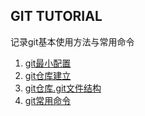 ## GIT TUTORIAL

  记录git基本使用方法与常用命令
  
  1. [git最小配置](./docs/git最小配置.md)
  2. [git仓库建立](./docs/git建立仓库.md)
  3. [git仓库.git文件结构](./docs/git仓库文件结构.md)
  4. [git常用命令](./docs/常用命令.md)
